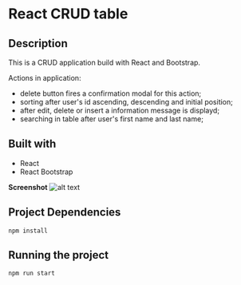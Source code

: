 # React CRUD table

## Description
This is a CRUD application build with React and Bootstrap.

Actions in application:
* delete button fires a confirmation modal for this action;
* sorting after user's id ascending, descending and initial position;
* after edit, delete or insert a information message is displayd;
* searching in table after user's first name and last name;

## Built with
* React
* React Bootstrap

__Screenshot__
![alt text](https://raw.githubusercontent.com/AndreiGolopenta/React-CRUD-table/master/screenshot.png)


## Project Dependencies
`npm install`

## Running the project
```cli
npm run start
```



